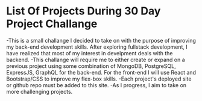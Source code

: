 # List Of Projects During 30 Day Project Challange
-This is a small challange I decided to take on with the purpose of improving my back-end development skills. After exploring fullstack development, I have realized 
 that most of my interest in develpment deals with the backend. 
-This challange will require me to either create or expand on a previous project using some combination of MongoDB, PostgreSQL, ExpressJS, GraphQL for the back-end. 
 For the front-end I will use React and Bootstrap/CSS to improve my flex-box skills. 
-Each project's deployed site or github repo must be added to this site.
-As I progress, I aim to take on more challenging projects. 
